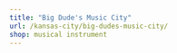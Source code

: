 ```yaml
---
title: "Big Dude's Music City"
url: /kansas-city/big-dudes-music-city/
shop: musical instrument
---
```

